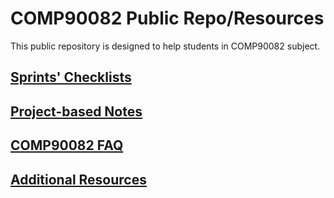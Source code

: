 # COMP90082 Public Repo/Resources

This public repository is designed to help students in COMP90082 subject.


## [Sprints' Checklists](https://github.com/COMP90082SM12022/comp90082-2022-sm1-resources/tree/main/checklists)

## [Project-based Notes](https://cis-projects.github.io/project_based_course_notes/chapter_0/introduction.html)

## [COMP90082 FAQ](https://wiggly-turnip-06b.notion.site/a8713810d04744a38979f6c25b850393?v=18b952eb75764c828cefd37187a78664)

## [Additional Resources](https://github.com/COMP90082SM12022/comp90082-2022-sm1-resources/tree/main/additional_resources)
